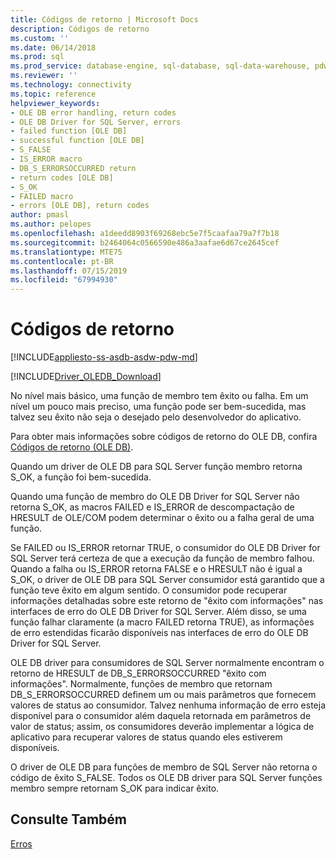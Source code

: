 ```yaml
---
title: Códigos de retorno | Microsoft Docs
description: Códigos de retorno
ms.custom: ''
ms.date: 06/14/2018
ms.prod: sql
ms.prod_service: database-engine, sql-database, sql-data-warehouse, pdw
ms.reviewer: ''
ms.technology: connectivity
ms.topic: reference
helpviewer_keywords:
- OLE DB error handling, return codes
- OLE DB Driver for SQL Server, errors
- failed function [OLE DB]
- successful function [OLE DB]
- S_FALSE
- IS_ERROR macro
- DB_S_ERRORSOCCURRED return
- return codes [OLE DB]
- S_OK
- FAILED macro
- errors [OLE DB], return codes
author: pmasl
ms.author: pelopes
ms.openlocfilehash: a1deedd8903f69268ebc5e7f5caafaa79a7f7b18
ms.sourcegitcommit: b2464064c0566590e486a3aafae6d67ce2645cef
ms.translationtype: MTE75
ms.contentlocale: pt-BR
ms.lasthandoff: 07/15/2019
ms.locfileid: "67994930"
---
```

# <a name="return-codes"></a>Códigos de retorno
[!INCLUDE[appliesto-ss-asdb-asdw-pdw-md](../../../includes/appliesto-ss-asdb-asdw-pdw-md.md)]

[!INCLUDE[Driver_OLEDB_Download](../../../includes/driver_oledb_download.md)]

  No nível mais básico, uma função de membro tem êxito ou falha. Em um nível um pouco mais preciso, uma função pode ser bem-sucedida, mas talvez seu êxito não seja o desejado pelo desenvolvedor do aplicativo.  
  
 Para obter mais informações sobre códigos de retorno do OLE DB, confira [Códigos de retorno (OLE DB)](https://go.microsoft.com/fwlink/?LinkId=101631).  
  
 Quando um driver de OLE DB para SQL Server função membro retorna S_OK, a função foi bem-sucedida.  
  
 Quando uma função de membro do OLE DB Driver for SQL Server não retorna S_OK, as macros FAILED e IS_ERROR de descompactação de HRESULT de OLE/COM podem determinar o êxito ou a falha geral de uma função.  
  
 Se FAILED ou IS_ERROR retornar TRUE, o consumidor do OLE DB Driver for SQL Server terá certeza de que a execução da função de membro falhou. Quando a falha ou IS_ERROR retorna FALSE e o HRESULT não é igual a S_OK, o driver de OLE DB para SQL Server consumidor está garantido que a função teve êxito em algum sentido. O consumidor pode recuperar informações detalhadas sobre este retorno de "êxito com informações" nas interfaces de erro do OLE DB Driver for SQL Server. Além disso, se uma função falhar claramente (a macro FAILED retorna TRUE), as informações de erro estendidas ficarão disponíveis nas interfaces de erro do OLE DB Driver for SQL Server.  
  
 OLE DB driver para consumidores de SQL Server normalmente encontram o retorno de HRESULT de DB_S_ERRORSOCCURRED "êxito com informações". Normalmente, funções de membro que retornam DB_S_ERRORSOCCURRED definem um ou mais parâmetros que fornecem valores de status ao consumidor. Talvez nenhuma informação de erro esteja disponível para o consumidor além daquela retornada em parâmetros de valor de status; assim, os consumidores deverão implementar a lógica de aplicativo para recuperar valores de status quando eles estiverem disponíveis.  
  
 O driver de OLE DB para funções de membro de SQL Server não retorna o código de êxito S_FALSE. Todos os OLE DB driver para SQL Server funções membro sempre retornam S_OK para indicar êxito.  
  
## <a name="see-also"></a>Consulte Também  
 [Erros](../../oledb/ole-db-errors/errors.md)  
  
  
